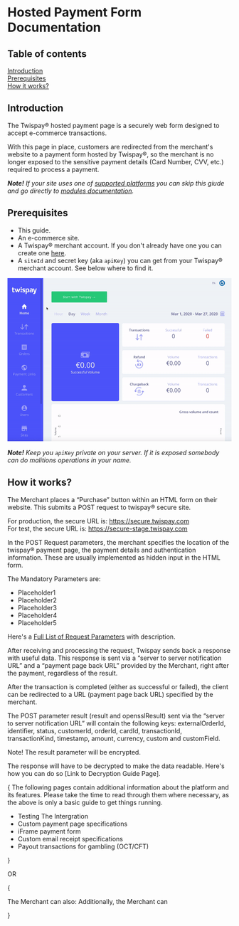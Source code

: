 # Hosted Payment Form Documentation

## Table of contents

[Introduction](#introduction)  
[Prerequisites](#prerequisites)  
[How it works?](#how-it-works)  


## Introduction

The Twispay® hosted payment page is a securely web form designed to accept e-commerce transactions.

With this page in place, customers are redirected from the merchant's website to a payment form hosted by Twispay®,
so the merchant is no longer exposed to the sensitive payment details (Card Number, CVV, etc.) required to process a payment.   

***Note!** If your site uses one of [supported platforms](#TODO) you can skip this giude
and go directly to [modules documentation](#TODO).*


## Prerequisites
- This guide.
- An e-commerce site.
- A Twispay® merchant account. If you don't already have one you can create one [here](https://merchant-stage.twispay.com/auth/signup).
- A `siteId` and secret key (aka `apiKey`) you can get from your Twispay® merchant account. See below where to find it.

![](siteID&apiKey.gif)

***Note!** Keep you `apiKey` private on your server. If it is exposed somebody can do malitions operations in your name.*


## How it works?

The Merchant places a “Purchase” button within an HTML form on their website. This submits a POST request to twispay® secure site.

For production, the secure URL is: https://secure.twispay.com    
For test, the secure URL is: https://secure-stage.twispay.com

In the POST Request parameters, the merchant specifies the location of the twispay® payment page, the payment details and authentication information. These are usually implemented as hidden input in the HTML form. 

The Mandatory Parameters are:

- Placeholder1
- Placeholder2
- Placeholder3
- Placeholder4
- Placeholder5


Here's a [Full List of Request Parameters](https://github.com/Twispay/twispay.github.io/blob/master/full-request-params.md) with description. 

After receiving and processing the request, Twispay sends back a response with useful data. This response is sent via a “server to server notification URL” and a “payment page back URL” provided by the Merchant, right after the payment, regardless of the result.

After the transaction is completed (either as successful or failed), the client can be redirected to a URL (payment page back URL) specified by the merchant.

The POST parameter result (result and opensslResult) sent via the “server to server notification URL” will contain the following keys: externalOrderId, identifier, status, customerId, orderId, cardId, transactionId, transactionKind, timestamp, amount, currency, custom and customField.

Note! The result parameter will be encrypted.

The response will have to be decrypted to make the data readable. 
Here's how you can do so [Link to Decryption Guide Page].

{
The following pages contain additional information about the platform and its features. Please take the time to read through them where necessary, as the above is only a basic guide to get things running. 

- Testing The Intergration
- Custom payment page specifications
- iFrame payment form
- Custom email receipt specifications
- Payout transactions for gambling (OCT/CFT)

}

OR

{ 

The Merchant can also: 
Additionally, the Merchant can
 
}  


